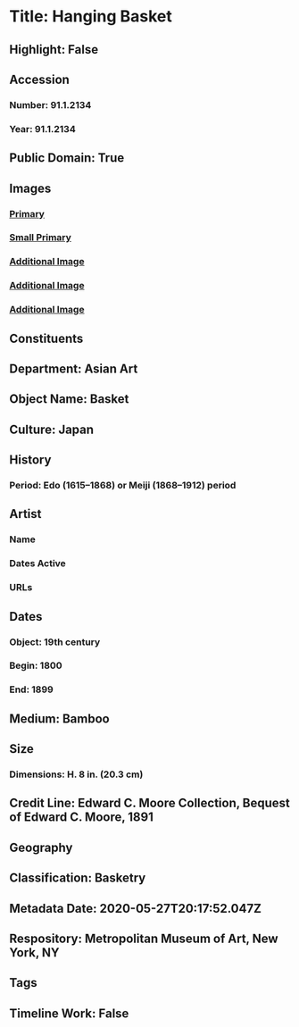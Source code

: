 # Title: Hanging Basket
## Highlight: False
## Accession
### Number: 91.1.2134
### Year: 91.1.2134
## Public Domain: True
## Images
### [Primary](https://images.metmuseum.org/CRDImages/as/original/LC-91_1_2134-001.jpg)
### [Small Primary](https://images.metmuseum.org/CRDImages/as/web-large/LC-91_1_2134-001.jpg)
### [Additional Image](https://images.metmuseum.org/CRDImages/as/original/LC-91_1_2134-002.jpg)
### [Additional Image](https://images.metmuseum.org/CRDImages/as/original/LC-91_1_2134-003.jpg)
### [Additional Image](https://images.metmuseum.org/CRDImages/as/original/LC-91_1_2134-004.jpg)
## Constituents
## Department: Asian Art
## Object Name: Basket
## Culture: Japan
## History
### Period: Edo (1615–1868) or Meiji (1868–1912) period
## Artist
### Name
### Dates Active
### URLs
## Dates
### Object: 19th century
### Begin: 1800
### End: 1899
## Medium: Bamboo
## Size
### Dimensions: H. 8 in. (20.3 cm)
## Credit Line: Edward C. Moore Collection, Bequest of Edward C. Moore, 1891
## Geography
## Classification: Basketry
## Metadata Date: 2020-05-27T20:17:52.047Z
## Respository: Metropolitan Museum of Art, New York, NY
## Tags
## Timeline Work: False